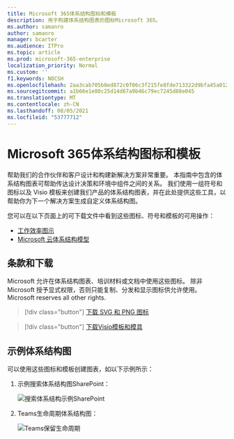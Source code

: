 ```yaml
---
title: Microsoft 365体系结构图标和模板
description: 用于构建体系结构图表的图标Microsoft 365。
ms.author: samanro
author: samanro
manager: bcarter
ms.audience: ITPro
ms.topic: article
ms.prod: microsoft-365-enterprise
localization_priority: Normal
ms.custom: ''
f1.keywords: NOCSH
ms.openlocfilehash: 2aa3cab705b8ed872c0f06c3f215fe8fde713322d9bfa45a0123b0ca5fbcb682
ms.sourcegitcommit: a1b66e1e80c25d14d67a9b46c79ec7245d88e045
ms.translationtype: MT
ms.contentlocale: zh-CN
ms.lasthandoff: 08/05/2021
ms.locfileid: "53777712"
---
```

# <a name="microsoft-365-architecture-icons-and-templates"></a>Microsoft 365体系结构图标和模板

帮助我们的合作伙伴和客户设计和构建新解决方案非常重要。 本指南中包含的体系结构图表可帮助传达设计决策和环境中组件之间的关系。 我们使用一组符号和图标以及 Visio 模板来创建我们产品的体系结构图表，并在此处提供这些工具，以帮助你为下一个解决方案生成自定义体系结构图。

您可以在以下页面上的可下载文件中看到这些图标、符号和模板的可用操作：

- [工作效率图示](productivity-illustrations.md)
- [Microsoft 云体系结构模型](cloud-architecture-models.md)

## <a name="terms-and-download"></a>条款和下载

Microsoft 允许在体系结构图表、培训材料或文档中使用这些图标。 除非 Microsoft 授予显式权限，否则只能复制、分发和显示图标供允许使用。 Microsoft reserves all other rights.


 > [!div class="button"]
 > [下载 SVG 和 PNG 图标](https://go.microsoft.com/fwlink/?linkid=869455)

 > [!div class="button"]
 > [下载Visio模板和模具](https://go.microsoft.com/fwlink/?linkid=2056186)

## <a name="example-architecture-diagrams"></a>示例体系结构图

可以使用这些图标和模板创建图表，如以下示例所示：

1. 示例搜索体系结构图SharePoint：

    ![搜索体系结构示例SharePoint](../media/configure-search-for-multi-geo-image1-1.png)

2. Teams生命周期体系结构图：

    ![Teams保留生命周期](../media/TeamsRetentionLifecycle.png)
